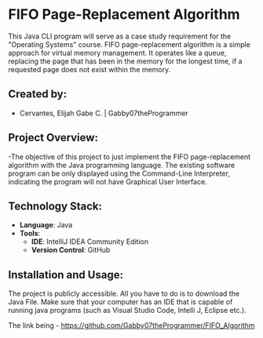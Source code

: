 # FIFO Page-Replacement Algorithm

This Java CLI program will serve as a case study requirement for the "Operating Systems" course. FIFO page-replacement algorithm is a simple approach for virtual memory management. It operates like a queue, replacing the page that has been in the memory for the longest time, if a requested page does not exist within the memory.  

## Created by:
- Cervantes, Elijah Gabe C. | Gabby07theProgrammer

## Project Overview:
-The objective of this project to just implement the FIFO page-replacement algorithm with the Java programming language. The existing software program can be only displayed using the Command-Line Interpreter, indicating the program will not have Graphical User Interface. 

## Technology Stack:
- **Language**: Java
- **Tools**:
  - **IDE**: IntelliJ IDEA Community Edition
  - **Version Control**: GitHub

## Installation and Usage:
The project is publicly accessible. All you have to do is to download the Java File. Make sure that your computer has an IDE that is capable of running java programs (such as Visual Studio Code, Intelli J, Eclipse etc.).

The link being - https://github.com/Gabby07theProgrammer/FIFO_Algorithm
